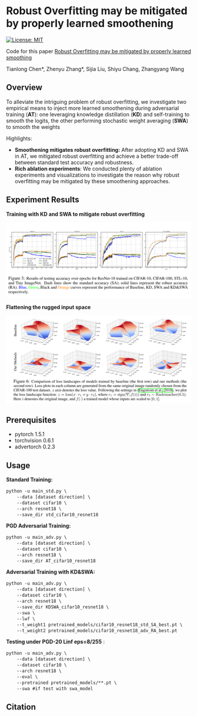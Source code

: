 # Robust Overfitting may be mitigated by properly learned smoothening

[![License: MIT](https://img.shields.io/badge/License-MIT-green.svg)](https://opensource.org/licenses/MIT)

Code for this paper [Robust Overfitting may be mitigated by properly learned smoothing](https://openreview.net/forum?id=qZzy5urZw9)

Tianlong Chen\*, Zhenyu Zhang\*, Sijia Liu, Shiyu Chang, Zhangyang Wang

## Overview

To alleviate the intriguing problem of robust overfitting, we investigate two empirical means to inject more learned smoothening during adversarial training (**AT**): one leveraging knowledge distillation (**KD**) and self-training to smooth the logits, the other performing stochastic weight averaging (**SWA**) to smooth the weights 

Highlights:

- **Smoothening mitigates robust overfitting:**  After adopting KD and SWA in AT, we mitigated robust overfitting and achieve a better trade-off between standard test accuracy and robustness.
- **Rich ablation experiments**:  We conducted plenty of ablation experiments and visualizations to investigate the reason why robust overfitting may be mitigated by these smoothening approaches.

## Experiment Results

**Training with KD and SWA to mitigate robust overfitting**

![](\Figs\train_curve.png)

**Flattening the rugged input space** 

![](\Figs\flatness.png)

## Prerequisites

- pytorch 1.5.1
- torchvision 0.6.1 
- advertorch 0.2.3

## Usage

**Standard Training:**

```
python -u main_std.py \
	--data [dataset direction] \ 
	--dataset cifar10 \
	--arch resnet18 \
	--save_dir std_cifar10_resnet18 
```

**PGD Adversarial Training:**

```
python -u main_adv.py \
	--data [dataset direction] \ 
	--dataset cifar10 \
	--arch resnet18 \
	--save_dir AT_cifar10_resnet18 
```

**Adversarial Training with KD&SWA:**

```
python -u main_adv.py \
	--data [dataset direction] \ 
	--dataset cifar10 \
	--arch resnet18 \
	--save_dir KDSWA_cifar10_resnet18 \
	--swa \
	--lwf \
	--t_weight1 pretrained_models/cifar10_resnet18_std_SA_best.pt \
	--t_weight2 pretrained_models/cifar10_resnet18_adv_RA_best.pt
```

**Testing under PGD-20 Linf eps=8/255** :

```
python -u main_adv.py \
	--data [dataset direction] \
	--dataset cifar10 \
	--arch resnet18 \
	--eval \
	--pretrained pretrained_models/**.pt \
	--swa #if test with swa_model
```

## Citation

```

```

